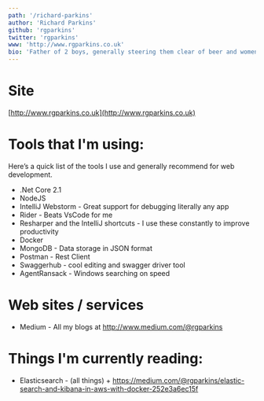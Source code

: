 ```yaml
---
path: '/richard-parkins'
author: 'Richard Parkins'
github: 'rgparkins'
twitter: 'rgparkins'
www: 'http://www.rgparkins.co.uk'
bio: 'Father of 2 boys, generally steering them clear of beer and women while helping CTM become the mecca for developers!'
---
```


# Site
[http://www.rgparkins.co.uk](http://www.rgparkins.co.uk)

# Tools that I'm using:

Here’s a quick list of the tools I use and generally recommend for web development.

- .Net Core 2.1
- NodeJS
- IntelliJ Webstorm - Great support for debugging literally any app
- Rider - Beats VsCode for me
- Resharper and the IntelliJ shortcuts - I use these constantly to improve productivity
- Docker
- MongoDB - Data storage in JSON format
- Postman - Rest Client
- Swaggerhub - cool editing and swagger driver tool
- AgentRansack - Windows searching on speed

# Web sites / services

- Medium - All my blogs at http://www.medium.com/@rgparkins 

# Things I'm currently reading:

- Elasticsearch - (all things) + https://medium.com/@rgparkins/elastic-search-and-kibana-in-aws-with-docker-252e3a6ec15f
